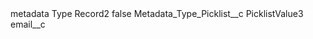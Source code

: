 <?xml version="1.0" encoding="UTF-8"?>
<CustomMetadata xmlns="http://soap.sforce.com/2006/04/metadata" xmlns:xsi="http://www.w3.org/2001/XMLSchema-instance" xmlns:xsd="http://www.w3.org/2001/XMLSchema">
    <label>metadata Type Record2</label>
    <protected>false</protected>
    <values>
        <field>Metadata_Type_Picklist__c</field>
        <value xsi:type="xsd:string">PicklistValue3</value>
    </values>
    <values>
        <field>email__c</field>
        <value xsi:type="xsd:string"></value>
    </values>
</CustomMetadata>
